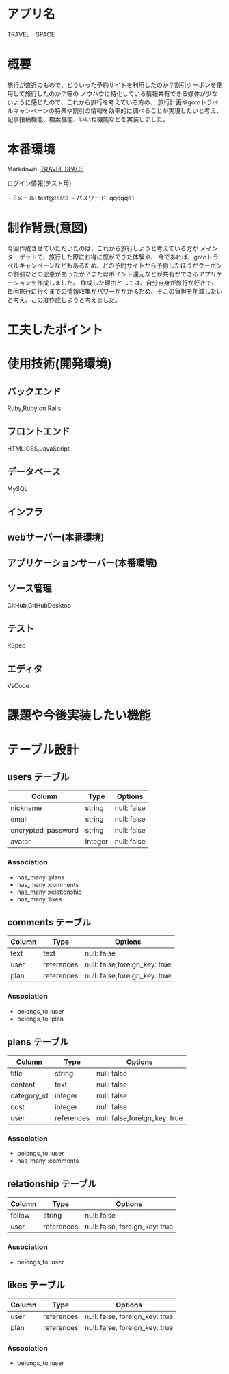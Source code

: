 # アプリ名
TRAVEL　SPACE

# 概要
旅行が直近のもので、どういった予約サイトを利用したのか？割引クーポンを使用して旅行したのか？等の
ノウハウに特化している情報共有できる媒体が少ないように感じたので、これから旅行を考えている方の、
旅行計画やgotoトラベルキャンペーンの特典や割引の情報を効率的に調べることが実現したいと考え、
記事投稿機能、検索機能、いいね機能などを実装しました。



# 本番環境
Markdown: [TRAVEL SPACE](https://poitora.herokuapp.com/ "TRAVEL SPACE")

ログイン情報(テスト用)

・Eメール: test@test3
・パスワード: qqqqqq1


# 制作背景(意図)
今回作成させていただいたのは、これから旅行しようと考えている方が
メインターゲットで、旅行した際にお得に旅ができた体験や、
今であれば、gotoトラベルキャンペーンなどもあるため、どの予約サイトから予約したほうがクーポンの割引などの恩恵があったか？またはポイント還元などが共有ができるアプリケーションを作成しました。
作成した理由としては、自分自身が旅行が好きで、毎回旅行に行くまでの情報収集がパワーがかかるため、そこの負担を削減したいと考え、この度作成しようと考えました。


# 工夫したポイント


# 使用技術(開発環境)

## バックエンド
Ruby,Ruby on Rails

## フロントエンド
HTML,CSS,JavaScript,

## データベース
MySQL

## インフラ

## webサーバー(本番環境)

## アプリケーションサーバー(本番環境)

## ソース管理
GitHub,GitHubDesktop

## テスト
RSpec

## エディタ
VsCode

# 課題や今後実装したい機能


# テーブル設計


## users テーブル

| Column             | Type   | Options     |
| ----------------   | ------ | ----------- |
| nickname           | string | null: false |
| email              | string | null: false |
| encrypted_password | string | null: false |
| avatar             | integer| null: false |



### Association
- has_many :plans
- has_many :comments
- has_many :relationship
- has_many :likes



## comments テーブル

| Column            | Type       | Options                       |
| --------------    | ---------- | ----------------------------- |
| text           | text       | null: false                   |  
| user              | references | null: false,foreign_key: true |
| plan              | references | null: false,foreign_key: true |

### Association

- belongs_to :user
- belongs_to :plan



## plans テーブル

| Column           | Type       | Options                       |
| -----------------| ---------- | ----------------------------- |
| title            | string     | null: false                   |
| content          | text       | null: false                   |
| category_id      | integer    | null: false                   |
| cost             | integer    | null: false                   |
| user             | references | null: false,foreign_key: true |

### Association

- belongs_to :user
- has_many :comments

## relationship テーブル

| Column           | Type       | Options                        |
| -----------------| ---------- | -----------------------------  |
| follow           | string     | null: false                    |
| user             | references | null: false, foreign_key: true |

### Association

- belongs_to :user

## likes テーブル

| Column          | Type       | Options                        |
| -------------   | ---------- | ------------------------------ |
| user            | references | null: false, foreign_key: true |
| plan            | references | null: false, foreign_key: true |

### Association

- belongs_to :user
